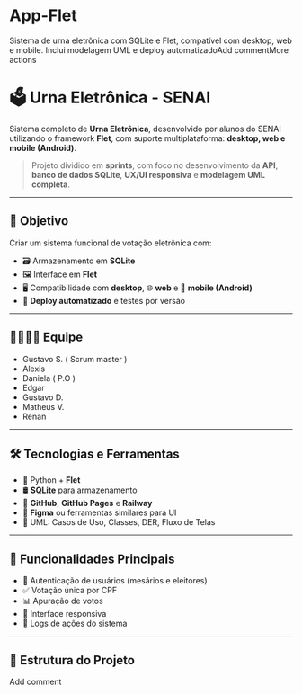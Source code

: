 # App-Flet
Sistema de urna eletrônica com SQLite e Flet, compatível com desktop, web e mobile. Inclui modelagem UML e deploy automatizadoAdd commentMore actions
# 🗳️ Urna Eletrônica - SENAI

Sistema completo de **Urna Eletrônica**, desenvolvido por alunos do SENAI utilizando o framework **Flet**, com suporte multiplataforma: **desktop, web e mobile (Android)**.

> Projeto dividido em **sprints**, com foco no desenvolvimento da **API**, **banco de dados SQLite**, **UX/UI responsiva** e **modelagem UML completa**.

---

## 🎯 Objetivo

Criar um sistema funcional de votação eletrônica com:
- 🗃️ Armazenamento em **SQLite**
- 🖼️ Interface em **Flet**
- 🖥️ Compatibilidade com **desktop**, 🌐 **web** e 📱 **mobile (Android)**
- 🚀 **Deploy automatizado** e testes por versão

---

## 👨‍👩‍👧‍👦 Equipe

- Gustavo S. ( Scrum master )
- Alexis  
- Daniela ( P.O )
- Edgar  
- Gustavo D.  
- Matheus V.  
- Renan  

---

## 🛠️ Tecnologias e Ferramentas

- 🐍 Python + **Flet**
- 🛢️ **SQLite** para armazenamento
- 🔗 **GitHub**, **GitHub Pages** e **Railway**
- 🧩 **Figma** ou ferramentas similares para UI
- 🧬 UML: Casos de Uso, Classes, DER, Fluxo de Telas

---

## 🧩 Funcionalidades Principais

- 🔐 Autenticação de usuários (mesários e eleitores)
- ✅ Votação única por CPF
- 📊 Apuração de votos
- 📱 Interface responsiva
- 🧾 Logs de ações do sistema

---

## 📁 Estrutura do Projeto
Add comment
